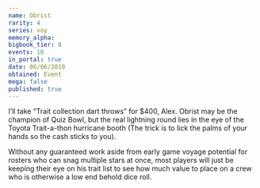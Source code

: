 ```yaml
---
name: Obrist
rarity: 4
series: voy
memory_alpha:
bigbook_tier: 8
events: 10
in_portal: true
date: 06/06/2019
obtained: Event
mega: false
published: true
---
```


I’ll take “Trait collection dart throws” for $400, Alex. Obrist may be the champion of Quiz Bowl, but the real lightning round lies in the eye of the Toyota Trait-a-thon hurricane booth (The trick is to lick the palms of your hands so the cash sticks to you).

Without any guaranteed work aside from early game voyage potential for rosters who can snag multiple stars at once, most players will just be keeping their eye on his trait list to see how much value to place on a crew who is otherwise a low end behold dice roll.
